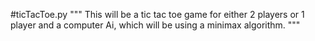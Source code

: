#ticTacToe.py
"""
This will be a tic tac toe game for either 2 players or 1 player and
a computer Ai, which will be using a minimax algorithm.
"""

